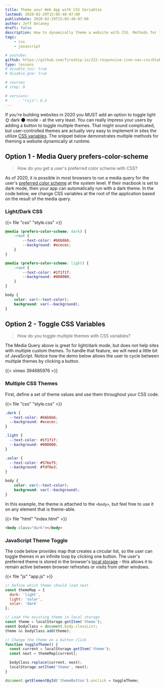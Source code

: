 ```yaml
---
title: Theme your Web App with CSS Variables
lastmod: 2020-02-29T15:05:40-07:00
publishdate: 2020-02-29T15:05:40-07:00
author: Jeff Delaney
draft: false
description: How to dynamically theme a website with CSS. Methods for light/dark mode and multiple custom themes.
tags: 
    - css
    - javascript

# youtube: 
github: https://github.com/fireship-io/222-responsive-icon-nav-css/blob/master/public/theme.js
type: lessons
# disable_toc: true
# disable_qna: true

# courses
# step: 0

# versions: 
#     - "rxjs": 6.3
---
```


If you're building websites in 2020 you MUST add an option to toggle light 🌞 dark 🌑 mode - at the very least. You can really impress your users by adding a button to toggle multiple themes. That might sound complicated, but user-controlled themes are actually very easy to implement in sites the utilize [CSS variables](https://developer.mozilla.org/en-US/docs/Web/CSS/Using_CSS_custom_properties). The snippet below demonstrates multiple methods for theming a website dynamically at runtime.

## Option 1 - Media Query prefers-color-scheme

> How do you get a user's preferred color scheme with CSS? 

As of 2020, it is possible in most browsers to run a media query for the user's [preferred color scheme](https://caniuse.com/#feat=prefers-color-scheme) at the system level. If their macbook is set to dark mode, then your app can automatically run with a dark theme. In the code below, we change CSS variables at the root of the application based on the result of the media query. 

### Light/Dark CSS

{{< file "css" "style.css" >}}
```css
@media (prefers-color-scheme: dark) {
    :root {
        --text-color: #b6b6b6;
        --background: #ececec;
    }
}

@media (prefers-color-scheme: light) {
    :root {
        --text-color: #1f1f1f;
        --background: #000000;
    }
}

body {
    color: var(--text-color);
    background: var(--background);
}
```


## Option 2 - Toggle CSS Variables

> How do you toggle multiple themes with CSS variables? 

The Media Query above is great for light/dark mode, but does not help sites with multiple custom themes. To handle that feature, we will need a little bit of JavaScript. Notice how the demo below allows the user to cycle between multiple themes by clicking a button.

<div class="vid vid-center">
    {{< vimeo 394685976 >}}
</div>

### Multiple CSS Themes

First, define a set of theme values and use them throughout your CSS code. 

{{< file "css" "style.css" >}}
```css
.dark {
  --text-color: #b6b6b6;
  --background: #ececec;
}

.light {
  --text-color: #1f1f1f;
  --background: #000000;
}

.solar {
  --text-color: #576e75;
  --background: #fdf6e3;
}

body {
    color: var(--text-color);
    background: var(--background);
}
```

In this example, the theme is attached to the `<body>`, but feel free to use it on any element that is theme-able. 

{{< file "html" "index.html" >}}
```html
<body class="dark"></body>
```

### JavaScript Theme Toggle

The code below provides map that creates a circular list, so the user can toggle themes in an infinite loop by clicking one button. The user's preferred theme is stored in the browser's [local storage](https://developer.mozilla.org/en-US/docs/Web/API/Web_Storage_API) - this allows it to remain active between browser refreshes or visits from other windows. 

{{< file "js" "app.js" >}}
```javascript
// Define which theme should load next
const themeMap = {
  dark: 'light',
  light: 'solar',
  solar: 'dark'
};

// Load the existing theme in local storage
const theme = localStorage.getItem('theme');
const bodyClass = document.body.classList;
theme && bodyClass.add(theme);

// Change the theme on a button click
function toggleTheme() {
  const current = localStorage.getItem('theme');
  const next = themeMap[current];

  bodyClass.replace(current, next);
  localStorage.setItem('theme', next);
}

document.getElementById('themeButton').onclick = toggleTheme;
```
